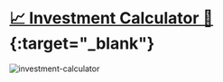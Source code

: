 # [📈 Investment Calculator 🧮](https://saadmahi.github.io/56-investment-calculator/){:target="_blank"}
![investment-calculator](https://github.com/SaadMahi/56-investment-calculator/assets/117567622/693d024c-db8a-48c3-936a-63530e2d09a5)


